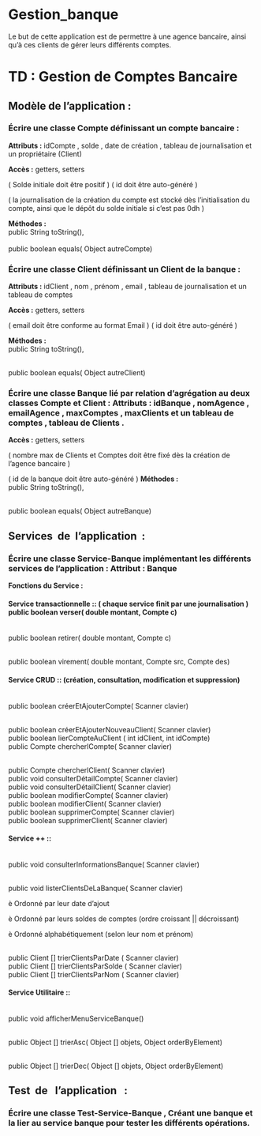 # Gestion_banque

Le but de cette application est de permettre à une agence bancaire, ainsi qu’à ces clients de
gérer leurs différents comptes.

# TD : Gestion de Comptes Bancaire

## **Modèle de l’application :**

### Écrire une classe Compte définissant un compte bancaire :

**Attributs :** idCompte , solde , date de création , tableau de journalisation et un propriétaire (Client)

**Accès :** getters, setters

( Solde initiale doit être positif ) ( id doit être auto-généré )

( la journalisation de la création du compte est stocké dès l’initialisation du compte, ainsi que le dépôt du solde initiale si c’est pas 0dh )

**Méthodes :**
<br />public String toString(),<br />
<br />public boolean equals( Object autreCompte)

### Écrire une classe Client définissant un Client de la banque :

**Attributs :** idClient , nom , prénom , email , tableau de journalisation et un tableau de comptes

**Accès :** getters, setters

( email doit être conforme au format Email ) ( id doit être auto-généré )

**Méthodes :** <br />public String toString(),

<br />public boolean equals( Object autreClient)

### Écrire une classe Banque lié par relation d’agrégation au deux classes Compte et Client : **Attributs :** idBanque , nomAgence , emailAgence , maxComptes , maxClients et un tableau de comptes , tableau de Clients .

**Accès :** getters, setters

( nombre max de Clients et Comptes doit être fixé dès la création de l’agence bancaire )

( id de la banque doit être auto-généré ) **Méthodes :** <br />public String toString(),

<br />public boolean equals( Object autreBanque)

## **Services  de  l’application  :**

### Écrire une classe Service-Banque implémentant les différents services de l’application : Attribut : Banque

**Fonctions du Service :**

#### Service transactionnelle :: ( chaque service finit par une journalisation ) <br />public boolean verser( double montant, Compte c)

<br />public boolean retirer( double montant, Compte c)

<br />public boolean virement( double montant, Compte src, Compte des)

#### Service CRUD :: (création, consultation, modification et suppression)

<br />public boolean créerEtAjouterCompte( Scanner clavier)

<br />public boolean créerEtAjouterNouveauClient( Scanner clavier) <br />public boolean lierCompteAuClient ( int idClient, int idCompte) <br />public Compte chercherlCompte( Scanner clavier)

<br />public Compte chercherlClient( Scanner clavier) <br />public void consulterDétailCompte( Scanner clavier) <br />public void consulterDétailClient( Scanner clavier) <br />public boolean modifierCompte( Scanner clavier) <br />public boolean modifierClient( Scanner clavier) <br />public boolean supprimerCompte( Scanner clavier) <br />public boolean supprimerClient( Scanner clavier)

#### Service ++ ::

<br />public void consulterInformationsBanque( Scanner clavier)

<br />public void listerClientsDeLaBanque( Scanner clavier)

è Ordonné par leur date d’ajout

è Ordonné par leurs soldes de comptes (ordre croissant || décroissant)

è Ordonné alphabétiquement (selon leur nom et prénom)

<br />public Client [] trierClientsParDate ( Scanner clavier) <br />public Client [] trierClientsParSolde ( Scanner clavier) <br />public Client [] trierClientsParNom ( Scanner clavier)

#### Service Utilitaire ::

<br />public void afficherMenuServiceBanque()

<br />public Object [] trierAsc( Object [] objets, Object orderByElement)

<br />public Object [] trierDec( Object [] objets, Object orderByElement)

## **Test  de   l’application   :**

### Écrire une classe Test-Service-Banque , Créant une banque et la lier au service banque pour tester les différents opérations.
